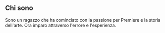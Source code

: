 ## **Chi sono**

Sono un ragazzo che ha cominciato con la passione per Premiere e la storia dell'arte. Ora imparo attraverso l'errore e l'esperienza.